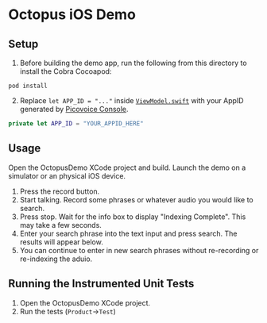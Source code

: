 # Octopus iOS Demo

## Setup

1. Before building the demo app, run the following from this directory to install the Cobra Cocoapod:
```console
pod install
```
2. Replace `let APP_ID = "..."` inside [`ViewModel.swift`](/demo/ios/OctopusDemo/OctopusDemo/ViewModel.swift) with your AppID generated by [Picovoice Console](https://picovoice.ai/console/).
```swift
private let APP_ID = "YOUR_APPID_HERE"
```

## Usage
Open the OctopusDemo XCode project and build. Launch the demo on a simulator or an physical iOS device.

1. Press the record button.
2. Start talking. Record some phrases or whatever audio you would like to search.
3. Press stop. Wait for the info box to display "Indexing Complete". This may take a few seconds.
4. Enter your search phrase into the text input and press search. The results will appear below.
5. You can continue to enter in new search phrases without re-recording or re-indexing the aduio.


## Running the Instrumented Unit Tests
1. Open the OctopusDemo XCode project.
2. Run the tests (`Product`->`Test`)

